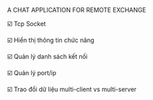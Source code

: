 A CHAT APPLICATION FOR REMOTE EXCHANGE

☑️ Tcp Socket

☑️ Hiển thị thông tin chức năng

☑️ Quản lý danh sách kết nối

☑️ Quản lý port/ip

☑️ Trao đổi dữ liệu multi-client vs multi-server
